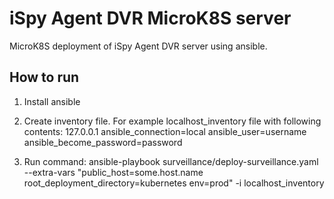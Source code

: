 # iSpy Agent DVR MicroK8S server

MicroK8S deployment of iSpy Agent DVR server using ansible.

## How to run

1. Install ansible

2. Create inventory file. For example localhost_inventory file with following contents: 127.0.0.1 ansible_connection=local      ansible_user=username      ansible_become_password=password

2. Run command: ansible-playbook surveillance/deploy-surveillance.yaml --extra-vars "public_host=some.host.name root_deployment_directory=kubernetes env=prod" -i localhost_inventory

